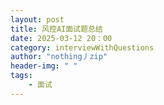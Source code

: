 ```yaml
---
layout: post
title: 风控AI面试题总结
date: 2025-03-12 20：00
category: interviewWithQuestions
author: "nothing丿zip"
header-img: " "
tags: 
    - 面试
---
```


